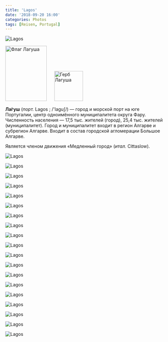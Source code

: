 ```yaml
---
title: 'Lagos'
date: '2018-09-20 16:00'
categories: Photos
tags: [Reisen, Portugal]
---
```


<div class='preview'><img src='{{urls.media}}/LagosOK.jpg' alt='Lagos'></div>

<img alt="Флаг Лагуша" src="https://upload.wikimedia.org/wikipedia/commons/thumb/c/c6/Pt-lgs1.png/130px-Pt-lgs1.png" width="130" height="173" class="thumbborder" srcset="https://upload.wikimedia.org/wikipedia/commons/thumb/c/c6/Pt-lgs1.png/195px-Pt-lgs1.png 1.5x, https://upload.wikimedia.org/wikipedia/commons/thumb/c/c6/Pt-lgs1.png/260px-Pt-lgs1.png 2x" data-file-width="261" data-file-height="347">      <img alt="Герб Лагуша" src="https://upload.wikimedia.org/wikipedia/commons/thumb/2/28/LGS.png/90px-LGS.png" width="90" height="94" srcset="https://upload.wikimedia.org/wikipedia/commons/thumb/2/28/LGS.png/135px-LGS.png 1.5x, https://upload.wikimedia.org/wikipedia/commons/thumb/2/28/LGS.png/180px-LGS.png 2x" data-file-width="413" data-file-height="432">

**Ла́гуш** (_порт._ Lagos ; /'laguʃ/) — город и морской порт на юге Португалии, центр одноимённого муниципалитета округа Фару. Численность населения — 17,5 тыс. жителей (город), 25,4 тыс. жителей (муниципалитет). Город и муниципалитет входит в регион Алгарве и субрегион Алгарве. Входит в состав городской агломерации Большое Алгарве.

Является членом движения «Медленный город» (_итал._ Cittaslow).

<a id='9d13e081021a0c7542e3922748b4957e-800'></a>![Lagos]({{urls.media}}/9d13e081021a0c7542e3922748b4957e-800.jpg 'Тихо! Я учусь!')

<a id='c730bf9557a3f372bbd6442c3c6741cd-800'></a>![Lagos]({{urls.media}}/c730bf9557a3f372bbd6442c3c6741cd-800.jpg 'Фонтан')

<a id='7f3ead8c1de5f19e23b9abd9175f0618-800'></a>![Lagos]({{urls.media}}/7f3ead8c1de5f19e23b9abd9175f0618-800.jpg 'Скалистый берег')

<a id='91d4bfe555f3100fc0ffe83f64541af8-800'></a>![Lagos]({{urls.media}}/91d4bfe555f3100fc0ffe83f64541af8-800.jpg 'Еще скалы')

<a id='0af4f5dc39198265376837c300cd7efd-800'></a>![Lagos]({{urls.media}}/0af4f5dc39198265376837c300cd7efd-800.jpg 'И еще')

<a id='37cc0be7b1b65d2e92ae79b060419234-800'></a>![Lagos]({{urls.media}}/37cc0be7b1b65d2e92ae79b060419234-800.jpg 'Граффити')

<a id='e817d3dc39c02b6b28e7dc8937ca413d-800'></a>![Lagos]({{urls.media}}/e817d3dc39c02b6b28e7dc8937ca413d-800.jpg 'Табличка')

<a id='a103608074772e41524305e5789e1b03-800'></a>![Lagos]({{urls.media}}/a103608074772e41524305e5789e1b03-800.jpg 'Еще табличка')

<a id='ddb3512fd4a1e8731f9f25b484ca6d9c-800'></a>![Lagos]({{urls.media}}/ddb3512fd4a1e8731f9f25b484ca6d9c-800.jpg 'Еще табличка')

<a id='9770dfd098e4135b24593080c927b69a-800'></a>![Lagos]({{urls.media}}/9770dfd098e4135b24593080c927b69a-800.jpg 'И еще')

<a id='b99a8ae0c0ed394fa39645f484bf64a6-800'></a>![Lagos]({{urls.media}}/b99a8ae0c0ed394fa39645f484bf64a6-800.jpg 'Мечта Собянина')

<a id='092fbafa7d3bee2a27e244244b84eeff-800'></a>![Lagos]({{urls.media}}/092fbafa7d3bee2a27e244244b84eeff-800.jpg 'Креведко')

<a id='11a4802b7b6423f0d52cc9561417f89f-800'></a>![Lagos]({{urls.media}}/11a4802b7b6423f0d52cc9561417f89f-800.jpg 'Инфант')

<a id='34ad84f8a6851ce0ae8601fca31299ff-800'></a>![Lagos]({{urls.media}}/34ad84f8a6851ce0ae8601fca31299ff-800.jpg 'Пассионарность')

<a id='5f7002be677a6c030a509d91c97a463a-800'></a>![Lagos]({{urls.media}}/5f7002be677a6c030a509d91c97a463a-800.jpg 'Домик')

<a id='1cbcf093a6acbce935fca3657eb29baa-800'></a>![Lagos]({{urls.media}}/1cbcf093a6acbce935fca3657eb29baa-800.jpg 'Рыбоглаз')

<a id='552a686089999e0977d23735b8733ac2-800'></a>![Lagos]({{urls.media}}/552a686089999e0977d23735b8733ac2-800.jpg 'Рынок рабов (ныне, к сожалению, музей)')

<a id='b72a95a6ed1e1010c0b6efa05a955166-800'></a>![Lagos]({{urls.media}}/b72a95a6ed1e1010c0b6efa05a955166-800.jpg 'Маяк')

<a id='aaa5443c6d5d6b54ee1932fcee62451b-800'></a>![Lagos]({{urls.media}}/aaa5443c6d5d6b54ee1932fcee62451b-800.jpg 'Ступеньки')
